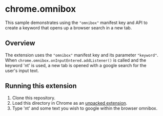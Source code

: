 # chrome.omnibox

This sample demonstrates using the `"omnibox"` manifest key and API to create a keyword that opens up a browser search in a new tab.

## Overview

The extension uses the `"omnibox"` manifest key and its parameter `"keyword"`. When `chrome.omnibox.onInputEntered.addListener()` is called and the keyword 'nt' is used, a new tab is opened with a google search for the user's input text.

## Running this extension

1. Clone this repository.
2. Load this directory in Chrome as an [unpacked extension](https://developer.chrome.com/docs/extensions/mv3/getstarted/development-basics/#load-unpacked).
3. Type 'nt' and some text you wish to google within the browser omnibox.
